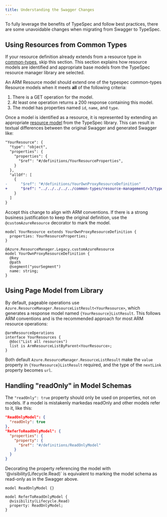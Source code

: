 ```yaml
---
title: Understanding the Swagger Changes
---
```


To fully leverage the benefits of TypeSpec and follow best practices, there are some unavoidable changes when migrating from Swagger to TypeSpec.

## Using Resources from Common Types

If your resource definition already extends from a resource type in [common-types](https://github.com/Azure/azure-rest-api-specs/tree/main/specification/common-types/resource-management), skip this section. This section explains how resource models are identified and appropriate base models from the TypeSpec resource manager library are selected.

An ARM Resource model should extend one of the typespec common-types Resource models when it meets **all** of the following criteria:

1. There is a GET operation for the model.
2. At least one operation returns a 200 response containing this model.
3. The model has properties named `id`, `name`, and `type`.

Once a model is identified as a resource, it is represented by extending an appropriate [resource model](../../howtos/ARM/resource-type.md#modeling-resources-in-typespec) from the TypeSpec library. This can result in textual differences between the original Swagger and generated Swagger like:

```diff
"YourResource": {
  "type": "object",
  "properties": {
    "properties": {
      "$ref": "#/definitions/YourResourceProperties",
    }
  },
  "allOf": [
    {
-      "$ref": "#/definitions/YourOwnProxyResourceDefinition"
+      "$ref": "../../../../../common-types/resource-management/v3/types.json#/definitions/ProxyResource"
    }
  ]
}
```

Accept this change to align with ARM conventions. If there is a strong business justification to keep the original definition, use the `@customAzureResource` decorator to mark the model.

```tsp
model YourResource extends YourOwnProxyResourceDefinition {
  properties: YourResourceProperties;
}

@Azure.ResourceManager.Legacy.customAzureResource
model YourOwnProxyResourceDefinition {
  @key
  @path
  @segment("yourSegment")
  name: string;
}
```

## Using Page Model from Library

By default, pageable operations use `Azure.ResourceManager.ResourceListResult<YourResource>`, which generates a response model named `{YourResource}ListResult`. This follows ARM conventions and is the recommended approach for most ARM resource operations:

```tsp
@armResourceOperations
interface YourResources {
  @doc("List all resources")
  list is ArmResourceListByParent<YourResource>;
}
```

Both default `Azure.ResourceManager.ResourceListResult` make the `value` property in `{YourResource}ListResult` required, and the type of the `nextLink` property becomes `url`. 

## Handling "readOnly" in Model Schemas

The `"readOnly": true` property should only be used on properties, not on models. If a model is mistakenly markedas readOnly and other models refer to it, like this:

```json
"ReadOnlyModel": {
  "readOnly": true
},
"ReferToReadOnlyModel": {
  "properties": {
    "property": {
      "$ref": "#/definitions/ReadOnlyModel"
    }
  }
}
```

Decorating the property referencing the model with '@visibility(Lifecycle.Read)` is equivalent to marking the model schema as read-only as in the Swagger above.

```tsp
model ReadOnlyModel {}

model ReferToReadOnlyModel {
  @visibility(Lifecycle.Read)
  property: ReadOnlyModel;
}
```

